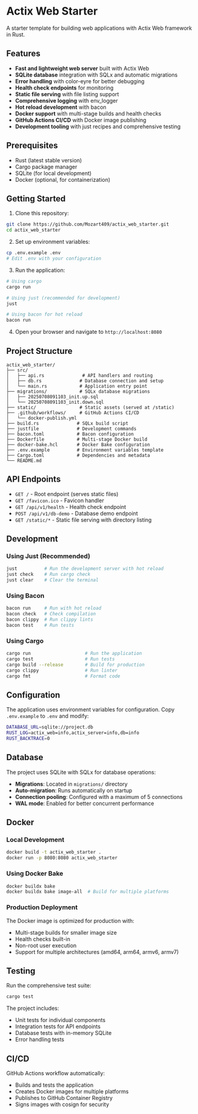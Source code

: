# Actix Web Starter

A starter template for building web applications with Actix Web framework in Rust.

## Features

- **Fast and lightweight web server** built with Actix Web
- **SQLite database** integration with SQLx and automatic migrations
- **Error handling** with color-eyre for better debugging
- **Health check endpoints** for monitoring
- **Static file serving** with file listing support
- **Comprehensive logging** with env_logger
- **Hot reload development** with bacon
- **Docker support** with multi-stage builds and health checks
- **GitHub Actions CI/CD** with Docker image publishing
- **Development tooling** with just recipes and comprehensive testing

## Prerequisites

- Rust (latest stable version)
- Cargo package manager
- SQLite (for local development)
- Docker (optional, for containerization)

## Getting Started

1. Clone this repository:
```bash
git clone https://github.com/Mozart409/actix_web_starter.git
cd actix_web_starter
```

2. Set up environment variables:
```bash
cp .env.example .env
# Edit .env with your configuration
```

3. Run the application:
```bash
# Using cargo
cargo run

# Using just (recommended for development)
just

# Using bacon for hot reload
bacon run
```

4. Open your browser and navigate to `http://localhost:8080`

## Project Structure

```
actix_web_starter/
├── src/
│   ├── api.rs              # API handlers and routing
│   ├── db.rs              # Database connection and setup
│   └── main.rs            # Application entry point
├── migrations/            # SQLx database migrations
│   ├── 20250708091103_init.up.sql
│   └── 20250708091103_init.down.sql
├── static/                # Static assets (served at /static)
├── .github/workflows/     # GitHub Actions CI/CD
│   └── docker-publish.yml
├── build.rs              # SQLx build script
├── justfile              # Development commands
├── bacon.toml            # Bacon configuration
├── Dockerfile            # Multi-stage Docker build
├── docker-bake.hcl       # Docker Bake configuration
├── .env.example          # Environment variables template
├── Cargo.toml            # Dependencies and metadata
└── README.md
```

## API Endpoints

- `GET /` - Root endpoint (serves static files)
- `GET /favicon.ico` - Favicon handler
- `GET /api/v1/health` - Health check endpoint
- `POST /api/v1/db-demo` - Database demo endpoint
- `GET /static/*` - Static file serving with directory listing

## Development

### Using Just (Recommended)
```bash
just          # Run the development server with hot reload
just check    # Run cargo check
just clear    # Clear the terminal
```

### Using Bacon
```bash
bacon run     # Run with hot reload
bacon check   # Check compilation
bacon clippy  # Run clippy lints
bacon test    # Run tests
```

### Using Cargo
```bash
cargo run                    # Run the application
cargo test                   # Run tests
cargo build --release        # Build for production
cargo clippy                 # Run linter
cargo fmt                    # Format code
```

## Configuration

The application uses environment variables for configuration. Copy `.env.example` to `.env` and modify:

```bash
DATABASE_URL=sqlite://project.db
RUST_LOG=actix_web=info,actix_server=info,db=info
RUST_BACKTRACE=0
```

## Database

The project uses SQLite with SQLx for database operations:

- **Migrations**: Located in `migrations/` directory
- **Auto-migration**: Runs automatically on startup
- **Connection pooling**: Configured with a maximum of 5 connections
- **WAL mode**: Enabled for better concurrent performance

## Docker

### Local Development
```bash
docker build -t actix_web_starter .
docker run -p 8080:8080 actix_web_starter
```

### Using Docker Bake
```bash
docker buildx bake
docker buildx bake image-all  # Build for multiple platforms
```

### Production Deployment
The Docker image is optimized for production with:
- Multi-stage builds for smaller image size
- Health checks built-in
- Non-root user execution
- Support for multiple architectures (amd64, arm64, armv6, armv7)

## Testing

Run the comprehensive test suite:
```bash
cargo test
```

The project includes:
- Unit tests for individual components
- Integration tests for API endpoints
- Database tests with in-memory SQLite
- Error handling tests

## CI/CD

GitHub Actions workflow automatically:
- Builds and tests the application
- Creates Docker images for multiple platforms
- Publishes to GitHub Container Registry
- Signs images with cosign for security